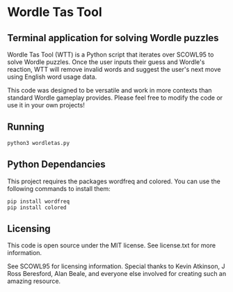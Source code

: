 # Wordle Tas Tool
## Terminal application for solving Wordle puzzles

Wordle Tas Tool (WTT) is a Python script that iterates over SCOWL95 to solve Wordle puzzles.
Once the user inputs their guess and Wordle's reaction, WTT will remove invalid words and
suggest the user's next move using English word usage data.

This code was designed to be versatile and work in more contexts than standard Wordle
gameplay provides. Please feel free to modify the code or use it in your own projects!

## Running

`python3 wordletas.py`

## Python Dependancies

This project requires the packages wordfreq and colored. You can use the following commands
to install them:
```
pip install wordfreq
pip install colored
```

## Licensing

This code is open source under the MIT license. See license.txt for more information.

See SCOWL95 for licensing information. Special thanks to Kevin Atkinson, J Ross Beresford, 
Alan Beale, and everyone else involved for creating such an amazing resource.
